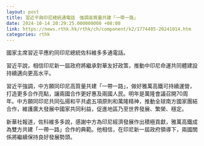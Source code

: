 ```yaml
---
layout: post
title: 習近平與印尼總統通電話　強調高質量共建「一帶一路」
date: 2024-10-14 20:29:25.000000000 +08:00
link: https://news.rthk.hk/rthk/ch/component/k2/1774485-20241014.htm
categories: rthk
---
```


國家主席習近平應約同印尼總統佐科維多多通電話。

習近平說，相信印尼新一屆政府將繼承對華友好政策，推動中印尼命運共同體建設持續邁向更高水平。

習近平強調，中方願同印尼高質量共建「一帶一路」，做好雅萬高鐵可持續運營，打造更多合作亮點，讓兩國合作更好惠及兩國人民。明年是萬隆會議召開70周年。中方願同印尼共同弘揚和平共處五項原則和萬隆精神，推動全球南方國家團結合作，維護廣大發展中國家共同利益，促進地區乃至世界發展、繁榮、穩定。

新華社報道，佐科維多多說，感謝中方為印尼經濟發展作出積極貢獻，雅萬高鐵成為雙方共建「一帶一路」合作的典範。他相信，在印尼新一屆政府領導下，兩國關係將繼續保持良好發展勢頭。
